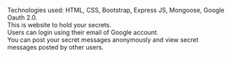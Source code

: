 Technologies used: HTML, CSS, Bootstrap, Express JS, Mongoose, Google Oauth 2.0.      
This is website to hold your secrets.    
Users can login using their email of Google account.    
You can post your secret messages anonymously and view secret messages posted by other users.
